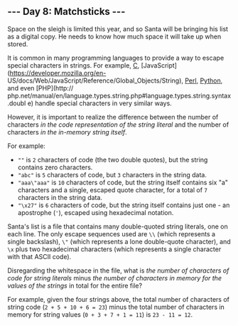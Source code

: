 ## \--- Day 8: Matchsticks ---

Space on the sleigh is limited this year, and so Santa will be bringing his
list as a digital copy. He needs to know how much space it will take up when
stored.

It is common in many programming languages to provide a way to escape special
characters in strings. For example,
[C](https://en.wikipedia.org/wiki/Escape_sequences_in_C),
[JavaScript](https://developer.mozilla.org/en-
US/docs/Web/JavaScript/Reference/Global_Objects/String),
[Perl](http://perldoc.perl.org/perlop.html#Quote-and-Quote-like-Operators),
[Python](https://docs.python.org/2.0/ref/strings.html), and even [PHP](http://
php.net/manual/en/language.types.string.php#language.types.string.syntax.doubl
e) handle special characters in very similar ways.

However, it is important to realize the difference between the number of
characters _in the code representation of the string literal_ and the number
of characters _in the in-memory string itself_.

For example:

  * `""` is `2` characters of code (the two double quotes), but the string contains zero characters.
  * `"abc"` is `5` characters of code, but `3` characters in the string data.
  * `"aaa\"aaa"` is `10` characters of code, but the string itself contains six "a" characters and a single, escaped quote character, for a total of `7` characters in the string data.
  * `"\x27"` is `6` characters of code, but the string itself contains just one - an apostrophe (`'`), escaped using hexadecimal notation.

Santa's list is a file that contains many double-quoted string literals, one
on each line. The only escape sequences used are `\\` (which represents a
single backslash), `\"` (which represents a lone double-quote character), and
`\x` plus two hexadecimal characters (which represents a single character with
that ASCII code).

Disregarding the whitespace in the file, what is _the number of characters of
code for string literals_ minus _the number of characters in memory for the
values of the strings_ in total for the entire file?

For example, given the four strings above, the total number of characters of
string code (`2 + 5 + 10 + 6 = 23`) minus the total number of characters in
memory for string values (`0 + 3 + 7 + 1 = 11`) is `23 - 11 = 12`.

